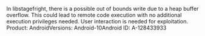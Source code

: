 In libstagefright, there is a possible out of bounds write due to a heap buffer overflow. This could lead to remote code execution with no additional execution privileges needed. User interaction is needed for exploitation. Product: AndroidVersions: Android-10Android ID: A-128433933
